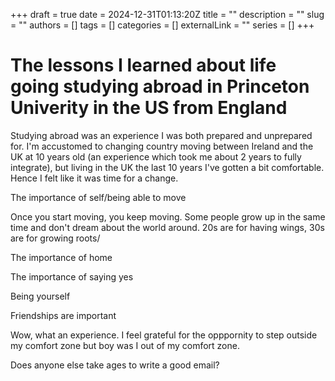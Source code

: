 +++ 
draft = true
date = 2024-12-31T01:13:20Z
title = ""
description = ""
slug = ""
authors = []
tags = []
categories = []
externalLink = ""
series = []
+++

# The lessons I learned about life going studying abroad in Princeton Univerity in the US from England

Studying abroad was an experience I was both prepared and unprepared for. I'm accustomed to changing country moving between Ireland and the UK at 10 years old (an experience which took me about 2 years to fully integrate), but living in the UK the last 10 years I've gotten a bit comfortable. Hence I felt like it was time for a change.



The importance of self/being able to move

Once you start moving, you keep moving. Some people grow up in the same time and don't dream about the world around. 20s are for having wings, 30s are for growing roots/

The importance of home

The importance of saying yes

Being yourself 

Friendships are important


Wow, what an experience. I feel grateful for the opppornity to step outside my comfort zone but boy was I out of my comfort zone.

Does anyone else take ages to write a good email?
